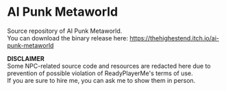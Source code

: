 # AI Punk Metaworld

Source repository of AI Punk Metaworld.<br/>
You can download the binary release here: https://thehighestend.itch.io/ai-punk-metaworld

**DISCLAIMER**<br/>
Some NPC-related source code and resources are redacted here due to prevention of possible violation of ReadyPlayerMe's terms of use.<br/>
If you are sure to hire me, you can ask me to show them in person.
